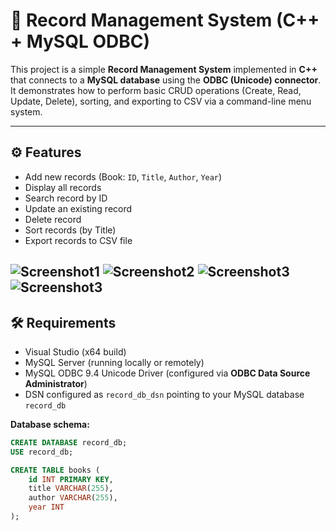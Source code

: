 # 📘 Record Management System (C++ + MySQL ODBC)

This project is a simple **Record Management System** implemented in **C++** that connects to a **MySQL database** using the **ODBC (Unicode) connector**.  
It demonstrates how to perform basic CRUD operations (Create, Read, Update, Delete), sorting, and exporting to CSV via a command-line menu system.

---

## ⚙️ Features
- Add new records (Book: `ID`, `Title`, `Author`, `Year`)  
- Display all records  
- Search record by ID  
- Update an existing record  
- Delete record  
- Sort records (by Title)  
- Export records to CSV file  

![Screenshot1](org1.PNG)
![Screenshot2](org2.PNG)
![Screenshot3](org3.PNG)
![Screenshot3](org3.PNG)
---

## 🛠️ Requirements
- Visual Studio (x64 build)  
- MySQL Server (running locally or remotely)  
- MySQL ODBC 9.4 Unicode Driver (configured via **ODBC Data Source Administrator**)  
- DSN configured as `record_db_dsn` pointing to your MySQL database `record_db`

**Database schema:**
```sql
CREATE DATABASE record_db;
USE record_db;

CREATE TABLE books (
    id INT PRIMARY KEY,
    title VARCHAR(255),
    author VARCHAR(255),
    year INT
);
